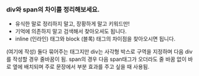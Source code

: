 ### div와 span의 차이를 정리해보세요.

- 유식한 말로 정리하지 말고, 장황하게 말고 키워드만!
- 기억에 의존하지 말고 검색해서 찾아오셔도 됩니다.
- inline (인라인) 태그와 block (블록) 태그의 차이점을 찾아오시면 됩니다.

(여기에 작성)
둘다 묶어주는 태그지만 div는 사각형 박스로 구역을 지정하며 다음 div를 작성할 경우 줄바꿈이 됨.
span의 경우 다음 span태그가 오더라도 줄 바꿈 없이 바로 옆에 배치되며 주로 문장에서 부분 효과를 주고 싶을 때 사용됨.
